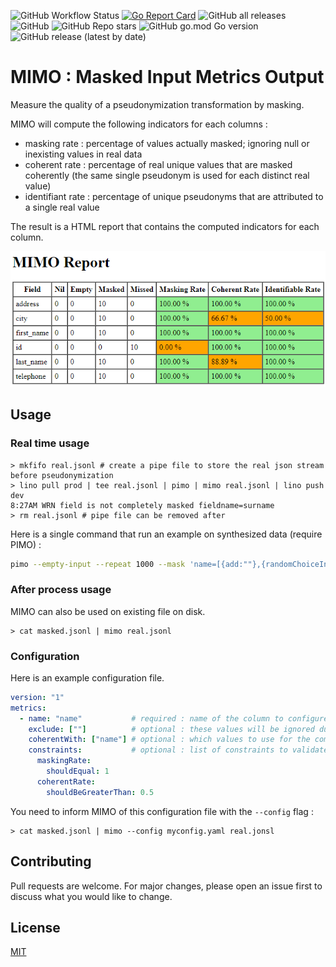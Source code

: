 ![GitHub Workflow Status](https://img.shields.io/github/actions/workflow/status/CGI-FR/MIMO/ci.yml?branch=main)
[![Go Report Card](https://goreportcard.com/badge/github.com/cgi-fr/mimo)](https://goreportcard.com/report/github.com/cgi-fr/mimo)
![GitHub all releases](https://img.shields.io/github/downloads/CGI-FR/MIMO/total)
![GitHub](https://img.shields.io/github/license/CGI-FR/MIMO)
![GitHub Repo stars](https://img.shields.io/github/stars/CGI-FR/MIMO)
![GitHub go.mod Go version](https://img.shields.io/github/go-mod/go-version/CGI-FR/MIMO)
![GitHub release (latest by date)](https://img.shields.io/github/v/release/CGI-FR/MIMO)

# MIMO : Masked Input Metrics Output

Measure the quality of a pseudonymization transformation by masking.

MIMO will compute the following indicators for each columns :

- masking rate : percentage of values actually masked; ignoring null or inexisting values in real data
- coherent rate : percentage of real unique values that are masked coherently (the same single pseudonym is used for each distinct real value)
- identifiant rate : percentage of unique pseudonyms that are attributed to a single real value

The result is a HTML report that contains the computed indicators for each column.

![MIMO Report](docs/MIMO-report.png)

## Usage

### Real time usage

```console
> mkfifo real.jsonl # create a pipe file to store the real json stream before pseudonymization
> lino pull prod | tee real.jsonl | pimo | mimo real.jsonl | lino push dev
8:27AM WRN field is not completely masked fieldname=surname
> rm real.jsonl # pipe file can be removed after
```

Here is a single command that run an example on synthesized data (require PIMO) :

```bash
pimo --empty-input --repeat 1000 --mask 'name=[{add:""},{randomChoiceInUri:"pimo://nameFR"}]' | tee real.jsonl | pimo --mask 'name={randomChoiceInUri:"pimo://nameFR"}' | mimo real.jsonl
```

### After process usage

MIMO can also be used on existing file on disk.

```console
> cat masked.jsonl | mimo real.jsonl
```

### Configuration

Here is an example configuration file.

```yaml
version: "1"
metrics:
  - name: "name"           # required : name of the column to configure
    exclude: [""]          # optional : these values will be ignored during computation of the masking rate
    coherentWith: ["name"] # optional : which values to use for the computation of the coherent rate
    constraints:           # optional : list of constraints to validate at the end of the execution
      maskingRate:
        shouldEqual: 1
      coherentRate:
        shouldBeGreaterThan: 0.5
```

You need to inform MIMO of this configuration file with the `--config` flag :

```console
> cat masked.jsonl | mimo --config myconfig.yaml real.jonsl
```

## Contributing

Pull requests are welcome. For major changes, please open an issue first to discuss what you would like to change.

## License

[MIT](https://choosealicense.com/licenses/mit/)
